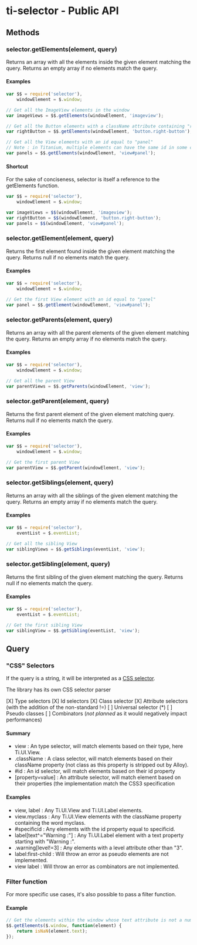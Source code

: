 # ti-selector - Public API

## Methods

### selector.getElements(element, query)

Returns an array with all the elements inside the given element matching the query.
Returns an empty array if no elements match the query.

#### Examples

```js
var $$ = require('selector'),
    windowElement = $.window;

// Get all the ImageView elements in the window
var imageViews = $$.getElements(windowElement, 'imageview');

// Get all the Button elements with a className attribute containing "right-button"
var rightButton = $$.getElements(windowElement, 'button.right-button');

// Get all the View elements with an id equal to "panel"
// Note : in Titanium, multiple elements can have the same id in some circumstances
var panels = $$.getElements(windowElement, 'view#panel');
```

#### Shortcut

For the sake of conciseness, selector is itself a reference to the getElements function.

```js
var $$ = require('selector'),
    windowElement = $.window;

var imageViews = $$(windowElement, 'imageview');
var rightButton = $$(windowElement, 'button.right-button');
var panels = $$(windowElement, 'view#panel');
```

### selector.getElement(element, query)

Returns the first element found inside the given element matching the query.
Returns null if no elements match the query.

#### Examples

```js
var $$ = require('selector'),
    windowElement = $.window;

// Get the first View element with an id equal to "panel"
var panel = $$.getElement(windowElement, 'view#panel');
```

### selector.getParents(element, query)

Returns an array with all the parent elements of the given element matching the query.
Returns an empty array if no elements match the query.

#### Examples

```js
var $$ = require('selector'),
    windowElement = $.window;

// Get all the parent View
var parentViews = $$.getParents(windowElement, 'view');
```

### selector.getParent(element, query)

Returns the first parent element of the given element matching query.
Returns null if no elements match the query.

#### Examples

```js
var $$ = require('selector'),
    windowElement = $.window;

// Get the first parent View
var parentView = $$.getParent(windowElement, 'view');
```

### selector.getSiblings(element, query)

Returns an array with all the siblings of the given element matching the query.
Returns an empty array if no elements match the query.

#### Examples

```js
var $$ = require('selector'),
    eventList = $.eventList;

// Get all the sibling View
var siblingViews = $$.getSiblings(eventList, 'view');
```

### selector.getSibling(element, query)

Returns the first sibling of the given element matching the query.
Returns null if no elements match the query.

#### Examples

```js
var $$ = require('selector'),
    eventList = $.eventList;

// Get the first sibling View
var siblingView = $$.getSibling(eventList, 'view');
```

## Query

### "CSS" Selectors

If the query is a string, it will be interpreted as a [CSS selector](http://www.w3.org/TR/css3-selectors/#selectors).

The library has its own CSS selector parser

[X] Type selectors
[X] Id selectors
[X] Class selector
[X] Attribute selectors (with the addition of the non-standard !=)
[ ] Universal selector (*)
[ ] Pseudo classes
[ ] Combinators (*not planned* as it would negatively impact performances)

#### Summary

 * view : An type selector, will match elements based on their type, here Ti.UI.View.
 * .className : A class selector, will match elements based on their className property (not class as this property is stripped out by Alloy).
 * #id : An id selector, will match elements based on their id property
 * [property=value] : An attribute selector, will match element based on their properties (the implementation match the CSS3 specification

#### Examples

 * view, label : Any Ti.UI.View and Ti.UI.Label elements.
 * view.myclass : Any Ti.UI.View elements with the className property containing the word myclass.
 * #specificid : Any elements with the id property equal to specificid.
 * label[text^="Warning :"] : Any Ti.UI.Label element with a text property starting with "Warning :".
 * .warning[level!=3] : Any elements with a level attribute other than "3".
 * label:first-child : Will throw an error as pseudo elements are not implemented.
 * view label : Will throw an error as combinators are not implemented.

### Filter function

For more specific use cases, it's also possible to pass a filter function.

#### Example

```js
// Get the elements within the window whose text attribute is not a number
$$.getElements($.window, function(element) {
    return isNaN(element.text);
});
```

